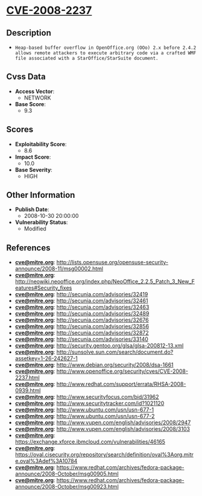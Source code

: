 
# [CVE-2008-2237](http://lists.opensuse.org/opensuse-security-announce/2008-11/msg00002.html)

## Description

- `Heap-based buffer overflow in OpenOffice.org (OOo) 2.x before 2.4.2 allows remote attackers to execute arbitrary code via a crafted WMF file associated with a StarOffice/StarSuite document.`

## Cvss Data

- **Access Vector**:
  - NETWORK
- **Base Score**:
  - 9.3

## Scores

- **Exploitability Score**:
  - 8.6
- **Impact Score**:
  - 10.0
- **Base Severity**:
  - HIGH

## Other Information

- **Publish Date**:
  - 2008-10-30 20:00:00
- **Vulnerability Status**:
  - Modified

## References

- **cve@mitre.org**: http://lists.opensuse.org/opensuse-security-announce/2008-11/msg00002.html
- **cve@mitre.org**: http://neowiki.neooffice.org/index.php/NeoOffice_2.2.5_Patch_3_New_Features#Security_fixes
- **cve@mitre.org**: http://secunia.com/advisories/32419
- **cve@mitre.org**: http://secunia.com/advisories/32461
- **cve@mitre.org**: http://secunia.com/advisories/32463
- **cve@mitre.org**: http://secunia.com/advisories/32489
- **cve@mitre.org**: http://secunia.com/advisories/32676
- **cve@mitre.org**: http://secunia.com/advisories/32856
- **cve@mitre.org**: http://secunia.com/advisories/32872
- **cve@mitre.org**: http://secunia.com/advisories/33140
- **cve@mitre.org**: http://security.gentoo.org/glsa/glsa-200812-13.xml
- **cve@mitre.org**: http://sunsolve.sun.com/search/document.do?assetkey=1-26-242627-1
- **cve@mitre.org**: http://www.debian.org/security/2008/dsa-1661
- **cve@mitre.org**: http://www.openoffice.org/security/cves/CVE-2008-2237.html
- **cve@mitre.org**: http://www.redhat.com/support/errata/RHSA-2008-0939.html
- **cve@mitre.org**: http://www.securityfocus.com/bid/31962
- **cve@mitre.org**: http://www.securitytracker.com/id?1021120
- **cve@mitre.org**: http://www.ubuntu.com/usn/usn-677-1
- **cve@mitre.org**: http://www.ubuntu.com/usn/usn-677-2
- **cve@mitre.org**: http://www.vupen.com/english/advisories/2008/2947
- **cve@mitre.org**: http://www.vupen.com/english/advisories/2008/3103
- **cve@mitre.org**: https://exchange.xforce.ibmcloud.com/vulnerabilities/46165
- **cve@mitre.org**: https://oval.cisecurity.org/repository/search/definition/oval%3Aorg.mitre.oval%3Adef%3A10784
- **cve@mitre.org**: https://www.redhat.com/archives/fedora-package-announce/2008-October/msg00905.html
- **cve@mitre.org**: https://www.redhat.com/archives/fedora-package-announce/2008-October/msg00923.html
